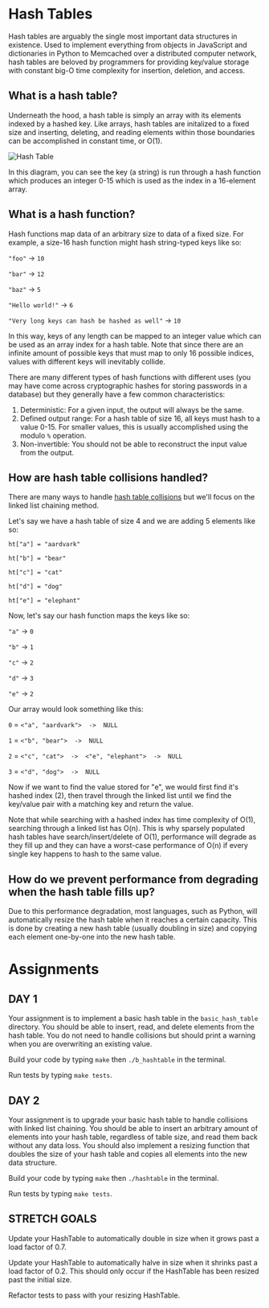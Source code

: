 # Hash Tables

Hash tables are arguably the single most important data structures in existence. Used to implement everything from objects in JavaScript and dictionaries in Python to Memcached over a distributed computer network, hash tables are beloved by programmers for providing key/value storage with constant big-O time complexity for insertion, deletion, and access.

## What is a hash table?

Underneath the hood, a hash table is simply an array with its elements indexed by a hashed key. Like arrays, hash tables are initalized to a fixed size and inserting, deleting, and reading elements within those boundaries can be accomplished in constant time, or O(1).

![Hash Table](img/HashTableImage.png)

In this diagram, you can see the key (a string) is run through a hash function which produces an integer 0-15 which is used as the index in a 16-element array.

## What is a hash function?

Hash functions map data of an arbitrary size to data of a fixed size. For example, a size-16 hash function might hash string-typed keys like so:

`"foo"` -> `10`

`"bar"` -> `12`

`"baz"` -> `5`

`"Hello world!"` -> `6`

`"Very long keys can hash be hashed as well"` -> `10`

In this way, keys of any length can be mapped to an integer value which can be used as an array index for a hash table. Note that since there are an infinite amount of possible keys that must map to only 16 possible indices, values with different keys will inevitably collide.

There are many different types of hash functions with different uses (you may have come across cryptographic hashes for storing passwords in a database) but they generally have a few common characteristics:

1. Deterministic: For a given input, the output will always be the same.
2. Defined output range: For a hash table of size 16, all keys must hash to a value 0-15. For smaller values, this is usually accomplished using the modulo `%` operation.
3. Non-invertible: You should not be able to reconstruct the input value from the output.

## How are hash table collisions handled?

There are many ways to handle [hash table collisions](https://en.wikipedia.org/wiki/Hash_table#Collision_resolution) but we'll focus on the linked list chaining method.

Let's say we have a hash table of size 4 and we are adding 5 elements like so:

`ht["a"] = "aardvark"`

`ht["b"] = "bear"`

`ht["c"] = "cat"`

`ht["d"] = "dog"`

`ht["e"] = "elephant"`

Now, let's say our hash function maps the keys like so:

`"a"` -> `0`

`"b"` -> `1`

`"c"` -> `2`

`"d"` -> `3`

`"e"` -> `2`

Our array would look something like this:

`0` = `<"a", "aardvark">  ->  NULL`

`1` = `<"b", "bear">  ->  NULL`

`2` = `<"c", "cat">  ->  <"e", "elephant">  ->  NULL`

`3` = `<"d", "dog">  ->  NULL`

Now if we want to find the value stored for "e", we would first find it's hashed index (2), then travel through the linked list until we find the key/value pair with a matching key and return the value.

Note that while searching with a hashed index has time complexity of O(1), searching through a linked list has O(n). This is why sparsely populated hash tables have search/insert/delete of O(1), performance will degrade as they fill up and they can have a worst-case performance of O(n) if every single key happens to hash to the same value.

## How do we prevent performance from degrading when the hash table fills up?

Due to this performance degradation, most languages, such as Python, will automatically resize the hash table when it reaches a certain capacity. This is done by creating a new hash table (usually doubling in size) and copying each element one-by-one into the new hash table.


#  Assignments


## DAY 1
Your assignment is to implement a basic hash table in the `basic_hash_table` directory. You should be able to insert, read, and delete elements from the hash table. You do not need to handle collisions but should print a warning when you are overwriting an existing value.

Build your code by typing `make` then `./b_hashtable` in the terminal.

Run tests by typing `make tests`.

## DAY 2
Your assignment is to upgrade your basic hash table to handle collisions with linked list chaining. You should be able to insert an arbitrary amount of elements into your hash table, regardless of table size, and read them back without any data loss. You should also implement a resizing function that doubles the size of your hash table and copies all elements into the new data structure.

Build your code by typing `make` then `./hashtable` in the terminal.

Run tests by typing `make tests`.

## STRETCH GOALS
Update your HashTable to automatically double in size when it grows past a load factor of 0.7.

Update your HashTable to automatically halve in size when it shrinks past a load factor of 0.2. This should only occur if the HashTable has been resized past the initial size.

Refactor tests to pass with your resizing HashTable.
